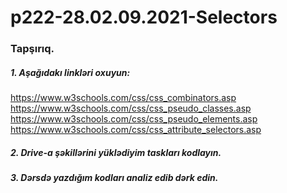 # p222-28.02.09.2021-Selectors



### Tapşırıq.



##### 1. Aşağıdakı linkləri oxuyun:
https://www.w3schools.com/css/css_combinators.asp<br />
https://www.w3schools.com/css/css_pseudo_classes.asp<br />
https://www.w3schools.com/css/css_pseudo_elements.asp<br />
https://www.w3schools.com/css/css_attribute_selectors.asp<br />



##### 2. Drive-a şəkillərini yüklədiyim taskları kodlayın.



##### 3. Dərsdə yazdığım kodları analiz edib dərk edin.

